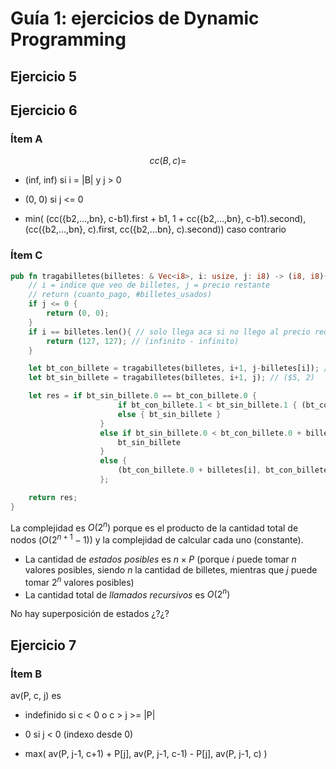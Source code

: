 # Guía 1: ejercicios de Dynamic Programming

## Ejercicio 5



## Ejercicio 6

### Ítem A 

$$cc(B, c) =$$

- (inf, inf) si i = |B| y j > 0  

- (0, 0) si j <= 0  

- min( (cc({b2,...,bn}, c-b1).first + b1, 1 + cc({b2,...,bn}, c-b1).second),
     (cc({b2,...,bn}, c).first, cc({b2,...bn}, c).second)) caso contrario

### Ítem C

```rust
pub fn tragabilletes(billetes: & Vec<i8>, i: usize, j: i8) -> (i8, i8){
    // i = indice que veo de billetes, j = precio restante
    // return (cuanto_pago, #billetes_usados)
    if j <= 0 {
        return (0, 0);
    }
    if i == billetes.len(){ // solo llega aca si no llego al precio requerido
        return (127, 127); // (infinito - infinito)
    }

    let bt_con_billete = tragabilletes(billetes, i+1, j-billetes[i]); // ($5, 1)
    let bt_sin_billete = tragabilletes(billetes, i+1, j); // ($5, 2)

    let res = if bt_sin_billete.0 == bt_con_billete.0 {
                        if bt_con_billete.1 < bt_sin_billete.1 { (bt_con_billete.0 + billetes[i], bt_con_billete.1 + 1) }
                        else { bt_sin_billete }
                    }
                    else if bt_sin_billete.0 < bt_con_billete.0 + billetes[i] {
                        bt_sin_billete
                    }
                    else {
                        (bt_con_billete.0 + billetes[i], bt_con_billete.1 + 1)
                    };

    return res;
}
```

La complejidad es $O(2^n)$ porque es el producto de la cantidad total de nodos ($O(2^{n+1}-1)$) y la complejidad de calcular cada uno (constante).  

- La cantidad de *estados posibles* es $n \times P$ (porque $i$ puede tomar $n$ valores posibles, siendo $n$ la cantidad de billetes, mientras que $j$ puede tomar $2^n$ valores posibles)
- La cantidad total de *llamados recursivos* es $O(2^n)$

No hay superposición de estados ¿?¿?

## Ejercicio 7

### Ítem B

av(P, c, j) es  

- indefinido si c < 0 o c > j >= |P|

- 0 si j < 0 (indexo desde 0)

- max( av(P, j-1, c+1) + P[j], av(P, j-1, c-1) - P[j], av(P, j-1, c) )


